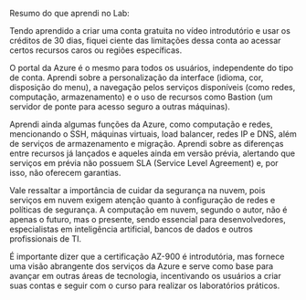 Resumo do que aprendi no Lab:

Tendo aprendido a criar uma conta gratuita no vídeo introdutório e usar os créditos de 30 dias, fiquei ciente das limitações dessa conta ao acessar certos recursos caros ou regiões específicas. 

O portal da Azure é o mesmo para todos os usuários, independente do tipo de conta. Aprendi sobre a personalização da interface (idioma, cor, disposição do menu), a navegação pelos serviços disponíveis (como redes, computação, armazenamento) e o uso de recursos como Bastion (um servidor de ponte para acesso seguro a outras máquinas).

Aprendi ainda algumas funções da Azure, como computação e redes, mencionando o SSH, máquinas virtuais, load balancer, redes IP e DNS, além de serviços de armazenamento e migração. Aprendi sobre as diferenças entre recursos já lançados e aqueles ainda em versão prévia, alertando que serviços em prévia não possuem SLA (Service Level Agreement) e, por isso, não oferecem garantias.

Vale ressaltar a importância de cuidar da segurança na nuvem, pois serviços em nuvem exigem atenção quanto à configuração de redes e políticas de segurança. A computação em nuvem, segundo o autor, não é apenas o futuro, mas o presente, sendo essencial para desenvolvedores, especialistas em inteligência artificial, bancos de dados e outros profissionais de TI.

É importante dizer que a certificação AZ-900 é introdutória, mas fornece uma visão abrangente dos serviços da Azure e serve como base para avançar em outras áreas de tecnologia, incentivando os usuários a criar suas contas e seguir com o curso para realizar os laboratórios práticos.
